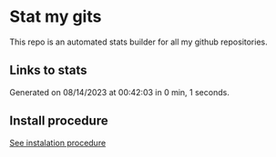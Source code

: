 # Stat my gits

This repo is an automated stats builder for all my github repositories.

## Links to stats


Generated on 08/14/2023 at 00:42:03 in 0 min, 1 seconds.

## Install procedure

[See instalation procedure](./src/install.md)
